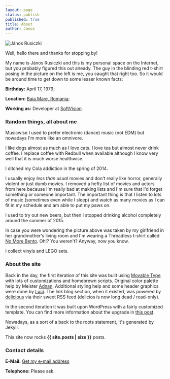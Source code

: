 ```yaml
---
layout: page
status: publish
published: true
title: About
author: Janos
---
```

![János Rusiczki](http://www.rusiczki.net/wp-content/uploads/2009/04/janos-rusiczki-150x150.jpg "János Rusiczki")

Well, hello there and thanks for stopping by!

My name is János Rusiczki and this is my personal space on the Internet, but you probably figured this out already. The guy in the blinding red t-shirt posing in the picture on the left is me, you caught that right too. So it would be around time to get down to some lesser known facts:

**Birthday:** April 17, 1979;

**Location:** [Baia Mare, Romania](http://www.openstreetmap.org/?lat=47.6522&lon=23.5652&zoom=13&layers=M);

**Working as:** Developer at [SoftVision](http://www.softvision.ro)

### Random things, all about me

Musicwise I used to prefer electronic (dance) music (not EDM) but nowadays I'm more like an omnivore.

I like dogs almost as much as I love cats. I love tea but almost never drink coffee. I replace coffee with Redbull when available although I know very well that it is much worse healthwise.

I ditched my Cola addiction in the spring of 2014.

I usually enjoy _less than usual_ movies and don't really like horror, generally violent or just dumb movies. I removed a hefty list of movies and actors from here because I'm really bad at making lists and I'm sure that I'd forget something or someone important. The important thing is that I listen to lots of music (sometimes even while I sleep) and watch as many movies as I can fit in my schedule and am able to put my paws on.

I used to try out new beers, but then I stopped drinking alcohol completely around the summer of 2015.

In case you were wondering the picture above was taken by my girlfriend in her grandmother's living room and I'm wearing a Threadless t-shirt called [No More Bento](http://www.threadless.com/product/607/No_More_Bento?streetteam=rev). Oh!? You weren't? Anyway, now you know.

I collect vinyls and LEGO sets.

### About the site

Back in the day, the first iteration of this site was built using [Movable Type](http://www.movabletype.org/) with lots of customizations and homebrewn scripts. Original color palette help by Meister [Adnan](http://www.adnan.ro/). Additional styling help and some header graphics were done by [Luci](http://www.lucianmarin.ro/). The link blog section, when it existed, was powered by [delicious](http://delicious.com/) via their sweet RSS feed (delicios is now long dead / read-only). 

In the second iteration it was built upon WordPress with a fairly customized template. You can find more information about the upgrade in [this post](http://www.rusiczki.net/2009/04/02/keeping-up-with-the-times/).

Nowadays, as a sort of a back to the roots statement, it's generated by Jekyll.

This site now rocks **{{ site.posts | size }}** posts.

### Contact details

**E-Mail:** [Get my e-mail address](http://scr.im/3dm)

**Telephone:** Please ask.
